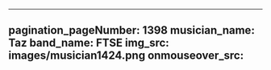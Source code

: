 ------
pagination_pageNumber: 1398
musician_name: Taz
band_name: FTSE
img_src: images/musician1424.png
onmouseover_src: 
------